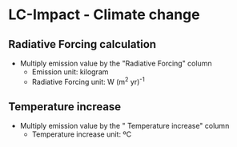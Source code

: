 # LC-Impact - Climate change
## Radiative Forcing calculation
- Multiply emission value by the "Radiative Forcing" column
  - Emission unit: kilogram
  - Radiative Forcing unit: W (m<sup>2</sup> yr)<sup>-1</sup>
  
## Temperature increase
- Multiply emission value by the " Temperature increase" column
  - Temperature increase unit: ºC
